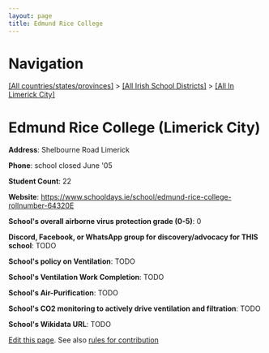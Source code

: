 ```yaml
---
layout: page
title: Edmund Rice College
---
```

# Navigation

[[All countries/states/provinces]](../../..) > [[All Irish School Districts]](../..) > [[All In Limerick City]](..)

# Edmund Rice College (Limerick City)

**Address**: Shelbourne Road Limerick

**Phone**: school closed June '05

**Student Count**: 22

**Website**: <https://www.schooldays.ie/school/edmund-rice-college-rollnumber-64320E>

**School's overall airborne virus protection grade (0-5)**: 0

**Discord, Facebook, or WhatsApp group for discovery/advocacy for THIS school**: TODO

**School's policy on Ventilation**: TODO

**School's Ventilation Work Completion**: TODO

**School's Air-Purification**: TODO

**School's CO2 monitoring to actively drive ventilation and filtration**: TODO

**School's Wikidata URL**: TODO


[Edit this page](https://github.com/ventilate-schools/Ireland/edit/main/./Limerick_City/Edmund_Rice_College.md). See also [rules for contribution](../../../contribution-rules/)